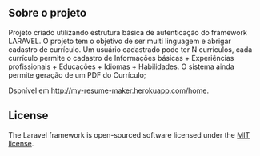 ## Sobre o projeto

Projeto criado utilizando estrutura básica de autenticação do framework LARAVEL. O projeto tem o objetivo de ser multi linguagem e abrigar cadastro de currículo. Um usuário cadastrado pode ter N currículos, cada currículo permite o cadastro de Informações básicas + Experiências profissionais + Educações + Idiomas + Habilidades. O sistema ainda permite geração de um PDF do Currículo;

Dspnível em http://my-resume-maker.herokuapp.com/home.
## License

The Laravel framework is open-sourced software licensed under the [MIT license](https://opensource.org/licenses/MIT).
